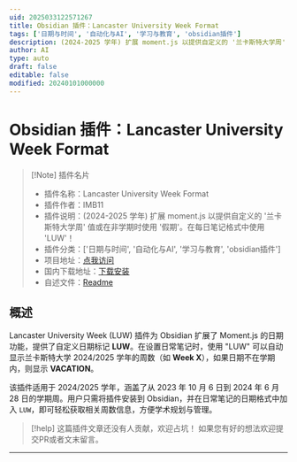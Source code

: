 ```yaml
---
uid: 2025033122571267
title: Obsidian 插件：Lancaster University Week Format
tags: ['日期与时间', '自动化与AI', '学习与教育', 'obsidian插件']
description: (2024-2025 学年) 扩展 moment.js 以提供自定义的 '兰卡斯特大学周' 值或在非学期时使用 '假期'。在每日笔记格式中使用 'LUW'！
author: AI
type: auto
draft: false
editable: false
modified: 20240101000000
---
```


# Obsidian 插件：Lancaster University Week Format

> [!Note] 插件名片
> - 插件名称：Lancaster University Week Format
> - 插件作者：IMB11
> - 插件说明：(2024-2025 学年) 扩展 moment.js 以提供自定义的 '兰卡斯特大学周' 值或在非学期时使用 '假期'。在每日笔记格式中使用 'LUW'！
> - 插件分类：['日期与时间', '自动化与AI', '学习与教育', 'obsidian插件']
> - 项目地址：[点我访问](https://github.com/IMB11/ObsidianLUWeeks)
> - 国内下载地址：[下载安装](https://pkmer.cn/products/plugin/pluginMarket/?lancaster-university-week)
> - 自述文件：[Readme](https://ghproxy.net/https://raw.githubusercontent.com/IMB11/ObsidianLUWeeks/main/README.md)



## 概述

Lancaster University Week (LUW) 插件为 Obsidian 扩展了 Moment.js 的日期功能，提供了自定义日期标记 **LUW**。在设置日常笔记时，使用 "LUW" 可以自动显示兰卡斯特大学 2024/2025 学年的周数（如 **Week X**），如果日期不在学期内，则显示 **VACATION**。

该插件适用于 2024/2025 学年，涵盖了从 2023 年 10 月 6 日到 2024 年 6 月 28 日的学期周。用户只需将插件安装到 Obsidian，并在日常笔记的日期格式中加入 `LUW`，即可轻松获取相关周数信息，方便学术规划与管理。


> [!help] 
> 这篇插件文章还没有人贡献，欢迎占坑！
> 如果您有好的想法欢迎提交PR或者文末留言。
> 

---



